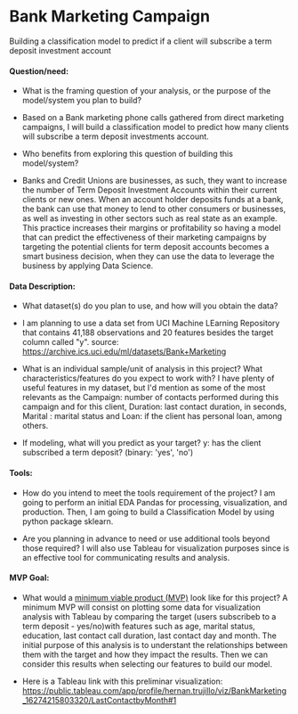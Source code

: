 # Bank Marketing Campaign
Building a classification model to predict if a client will subscribe a term deposit investment account

#### Question/need:

* What is the framing question of your analysis, or the purpose of the model/system you plan to build? 
- Based on a Bank marketing phone calls gathered from direct marketing campaigns, I will build a classification model to predict how many clients will subscribe a term deposit investments account. 

* Who benefits from exploring this question of building this model/system?
- Banks and Credit Unions are businesses, as such, they want to increase the number of Term Deposit Investment Accounts within their current clients or new ones. When an account holder deposits funds at a bank, the bank can use that money to lend to other consumers or businesses, as well as investing in other sectors such as real state as an example. This practice increases their margins or profitability so having a model that can predict the effectiveness of their marketing campaigns by  targeting the potential clients for term deposit accounts becomes a smart business decision, when they can use the data to leverage the business by applying Data Science. 

#### Data Description:

* What dataset(s) do you plan to use, and how will you obtain the data?
- I am planning to use a data set from UCI Machine LEarning Repository that contains 41,188 observations and 20 features besides the target column called "y".
source: https://archive.ics.uci.edu/ml/datasets/Bank+Marketing

* What is an individual sample/unit of analysis in this project? What characteristics/features do you expect to work with? 
I have plenty of useful features in my dataset, but I'd mention as some of the most relevants as the Campaign: number of contacts performed during this campaign and for this client, Duration: last contact duration, in seconds, Marital : marital status and Loan: if the client has personal loan, among others.  

* If modeling, what will you predict as your target?
y: has the client subscribed a term deposit? (binary: 'yes', 'no')

#### Tools:
* How do you intend to meet the tools requirement of the project? 
I am going to perform an initial EDA Pandas for processing, visualization, and production. Then, I am going to build a Classification Model by using python package sklearn.

* Are you planning in advance to need or use additional tools beyond those required?
I will also use Tableau for visualization purposes since is an effective tool for communicating results and analysis.

#### MVP Goal:
* What would a [minimum viable product (MVP)](./mvp.md) look like for this project?
A minimum MVP will consist on plotting some data for visualization analysis with Tableau by comparing the target (users subscribeb to a term deposit - yes/no)with features such as age, marital status, education, last contact call duration, last contact day and month. The initial purpose of this analysis is to understant the relationships between them with the target and how they impact the results. Then we can consider this results when selecting our features to build our model.

* Here is a Tableau link with this preliminar visualization: https://public.tableau.com/app/profile/hernan.trujillo/viz/BankMarketing_16274215803320/LastContactbyMonth#1

